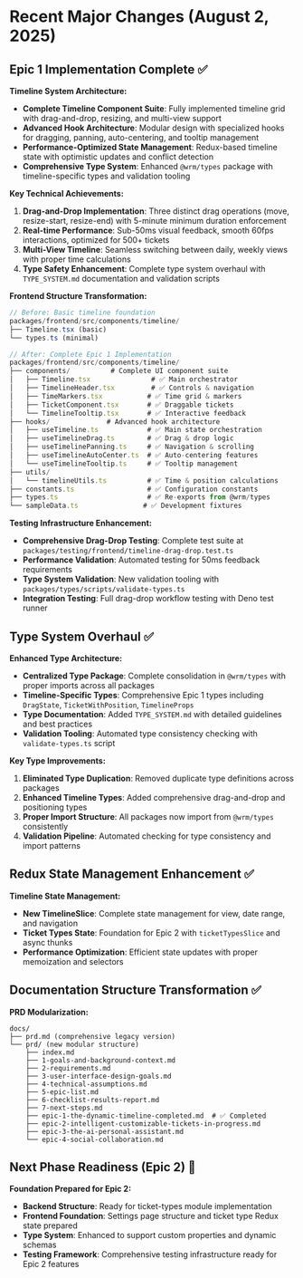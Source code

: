 # Recent Major Changes (August 2, 2025)

## Epic 1 Implementation Complete ✅

**Timeline System Architecture:**
- **Complete Timeline Component Suite**: Fully implemented timeline grid with drag-and-drop, resizing, and multi-view support
- **Advanced Hook Architecture**: Modular design with specialized hooks for dragging, panning, auto-centering, and tooltip management
- **Performance-Optimized State Management**: Redux-based timeline state with optimistic updates and conflict detection
- **Comprehensive Type System**: Enhanced `@wrm/types` package with timeline-specific types and validation tooling

**Key Technical Achievements:**
1. **Drag-and-Drop Implementation**: Three distinct drag operations (move, resize-start, resize-end) with 5-minute minimum duration enforcement
2. **Real-time Performance**: Sub-50ms visual feedback, smooth 60fps interactions, optimized for 500+ tickets
3. **Multi-View Timeline**: Seamless switching between daily, weekly views with proper time calculations
4. **Type Safety Enhancement**: Complete type system overhaul with `TYPE_SYSTEM.md` documentation and validation scripts

**Frontend Structure Transformation:**
```typescript
// Before: Basic timeline foundation
packages/frontend/src/components/timeline/
├── Timeline.tsx (basic)
└── types.ts (minimal)

// After: Complete Epic 1 Implementation
packages/frontend/src/components/timeline/
├── components/          # Complete UI component suite
│   ├── Timeline.tsx               # ✅ Main orchestrator
│   ├── TimelineHeader.tsx         # ✅ Controls & navigation
│   ├── TimeMarkers.tsx           # ✅ Time grid & markers
│   ├── TicketComponent.tsx       # ✅ Draggable tickets
│   └── TimelineTooltip.tsx       # ✅ Interactive feedback
├── hooks/              # Advanced hook architecture
│   ├── useTimeline.ts            # ✅ Main state orchestration
│   ├── useTimelineDrag.ts        # ✅ Drag & drop logic
│   ├── useTimelinePanning.ts     # ✅ Navigation & scrolling
│   ├── useTimelineAutoCenter.ts  # ✅ Auto-centering features
│   └── useTimelineTooltip.ts     # ✅ Tooltip management
├── utils/
│   └── timelineUtils.ts          # ✅ Time & position calculations
├── constants.ts                  # ✅ Configuration constants
├── types.ts                      # ✅ Re-exports from @wrm/types
└── sampleData.ts                # ✅ Development fixtures
```

**Testing Infrastructure Enhancement:**
- **Comprehensive Drag-Drop Testing**: Complete test suite at `packages/testing/frontend/timeline-drag-drop.test.ts`
- **Performance Validation**: Automated testing for 50ms feedback requirements
- **Type System Validation**: New validation tooling with `packages/types/scripts/validate-types.ts`
- **Integration Testing**: Full drag-drop workflow testing with Deno test runner

## Type System Overhaul ✅

**Enhanced Type Architecture:**
- **Centralized Type Package**: Complete consolidation in `@wrm/types` with proper imports across all packages
- **Timeline-Specific Types**: Comprehensive Epic 1 types including `DragState`, `TicketWithPosition`, `TimelineProps`
- **Type Documentation**: Added `TYPE_SYSTEM.md` with detailed guidelines and best practices
- **Validation Tooling**: Automated type consistency checking with `validate-types.ts` script

**Key Type Improvements:**
1. **Eliminated Type Duplication**: Removed duplicate type definitions across packages
2. **Enhanced Timeline Types**: Added comprehensive drag-and-drop and positioning types
3. **Proper Import Structure**: All packages now import from `@wrm/types` consistently
4. **Validation Pipeline**: Automated checking for type consistency and import patterns

## Redux State Management Enhancement ✅

**Timeline State Management:**
- **New TimelineSlice**: Complete state management for view, date range, and navigation
- **Ticket Types State**: Foundation for Epic 2 with `ticketTypesSlice` and async thunks
- **Performance Optimization**: Efficient state updates with proper memoization and selectors

## Documentation Structure Transformation ✅

**PRD Modularization:**
```
docs/
├── prd.md (comprehensive legacy version)
└── prd/ (new modular structure)
    ├── index.md
    ├── 1-goals-and-background-context.md
    ├── 2-requirements.md
    ├── 3-user-interface-design-goals.md
    ├── 4-technical-assumptions.md
    ├── 5-epic-list.md
    ├── 6-checklist-results-report.md
    ├── 7-next-steps.md
    ├── epic-1-the-dynamic-timeline-completed.md  # ✅ Completed
    ├── epic-2-intelligent-customizable-tickets-in-progress.md
    ├── epic-3-the-ai-personal-assistant.md
    └── epic-4-social-collaboration.md
```

## Next Phase Readiness (Epic 2) 🚧

**Foundation Prepared for Epic 2:**
- **Backend Structure**: Ready for ticket-types module implementation
- **Frontend Foundation**: Settings page structure and ticket type Redux state prepared
- **Type System**: Enhanced to support custom properties and dynamic schemas
- **Testing Framework**: Comprehensive testing infrastructure ready for Epic 2 features
